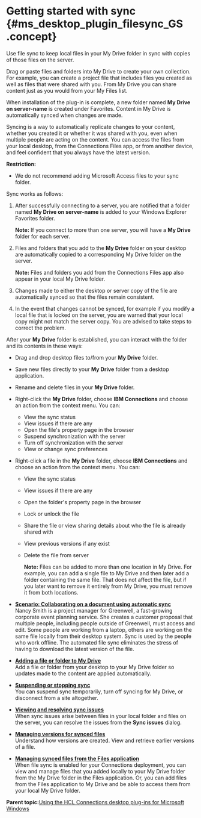 # Getting started with sync {#ms_desktop_plugin_filesync_GS .concept}

Use file sync to keep local files in your My Drive folder in sync with copies of those files on the server.

Drag or paste files and folders into My Drive to create your own collection. For example, you can create a project file that includes files you created as well as files that were shared with you. From My Drive you can share content just as you would from your My Files list.

When installation of the plug-in is complete, a new folder named **My Drive on server-name** is created under Favorites. Content in My Drive is automatically synced when changes are made.

Syncing is a way to automatically replicate changes to your content, whether you created it or whether it was shared with you, even when multiple people are acting on the content. You can access the files from your local desktop, from the Connections Files app, or from another device, and feel confident that you always have the latest version.

**Restriction:**

-   We do not recommend adding Microsoft Access files to your sync folder.

Sync works as follows:

1.  After successfully connecting to a server, you are notified that a folder named **My Drive on server-name** is added to your Windows Explorer Favorites folder.

    **Note:** If you connect to more than one server, you will have a **My Drive** folder for each server.

2.  Files and folders that you add to the **My Drive** folder on your desktop are automatically copied to a corresponding My Drive folder on the server.

    **Note:** Files and folders you add from the Connections Files app also appear in your local My Drive folder.

3.  Changes made to either the desktop or server copy of the file are automatically synced so that the files remain consistent.
4.  In the event that changes cannot be synced, for example if you modify a local file that is locked on the server, you are warned that your local copy might not match the server copy. You are advised to take steps to correct the problem.

After your **My Drive** folder is established, you can interact with the folder and its contents in these ways:

-   Drag and drop desktop files to/from your **My Drive** folder.
-   Save new files directly to your **My Drive** folder from a desktop application.
-   Rename and delete files in your **My Drive** folder.
-   Right-click the **My Drive** folder, choose **IBM Connections** and choose an action from the context menu. You can:
    -   View the sync status
    -   View issues if there are any
    -   Open the file's property page in the browser
    -   Suspend synchronization with the server
    -   Turn off synchronization with the server
    -   View or change sync preferences
-   Right-click a file in the **My Drive** folder, choose **IBM Connections** and choose an action from the context menu. You can:
    -   View the sync status
    -   View issues if there are any
    -   Open the folder's property page in the browser
    -   Lock or unlock the file
    -   Share the file or view sharing details about who the file is already shared with
    -   View previous versions if any exist
    -   Delete the file from server

        **Note:** Files can be added to more than one location in My Drive. For example, you can add a single file to My Drive and then later add a folder containing the same file. That does not affect the file, but if you later want to remove it entirely from My Drive, you must remove it from both locations.


-   **[Scenario: Collaborating on a document using automatic sync](../../connectors/enduser/scenario_file_sync.md)**  
Nancy Smith is a project manager for Greenwell, a fast-growing corporate event planning service. She creates a customer proposal that multiple people, including people outside of Greenwell, must access and edit. Some people are working from a laptop, others are working on the same file locally from their desktop system. Sync is used by the people who work offline. The automated file sync eliminates the stress of having to download the latest version of the file.
-   **[Adding a file or folder to My Drive](../../connectors/enduser/ms_desktop_plugin_filesync_add_file2.md)**  
Add a file or folder from your desktop to your My Drive folder so updates made to the content are applied automatically.
-   **[Suspending or stopping sync](../../connectors/enduser/ms_desktop_plugins_filesync_suspend.md)**  
You can suspend sync temporarily, turn off syncing for My Drive, or disconnect from a site altogether.
-   **[Viewing and resolving sync issues](../../connectors/enduser/ms_desktop_plugins_filesync_issues.md)**  
When sync issues arise between files in your local folder and files on the server, you can resolve the issues from the **Sync issues** dialog.
-   **[Managing versions for synced files](../../connectors/enduser/ms_desktop_plugins_filesync_versions.md)**  
Understand how versions are created. View and retrieve earlier versions of a file.
-   **[Managing synced files from the Files application](../../connectors/enduser/ms_desktop_plugins_SC_UI.md)**  
When file sync is enabled for your Connections deployment, you can view and manage files that you added locally to your My Drive folder from the My Drive folder in the Files application. Or, you can add files from the Files application to My Drive and be able to access them from your local My Drive folder.

**Parent topic:**[Using the HCL Connections desktop plug-ins for Microsoft Windows](../../connectors/enduser/c_ms_plugins_win_explorer.md)

